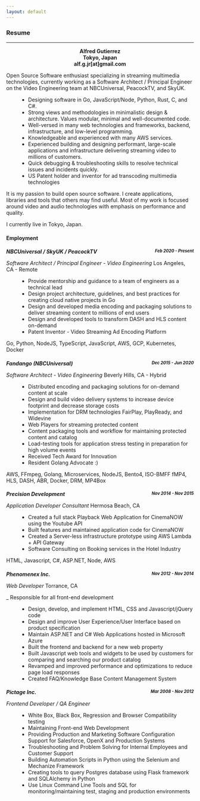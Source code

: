 ```yaml
---
layout: default
---
```

<style>
h5 { margin-bottom: 0px; }
li { margin-left: 35px; }
.date-range { float:right; font-size:80%; }
#resume-header { text-align:center; font-weight: bold; }
</style>
      
### Resume
<hr />

<div id="resume-header">
Alfred Gutierrez<br />
Tokyo, Japan<br />
alf.g.jr[at]gmail.com
</div>

Open Source Software enthusiast specializing in streaming multimedia technologies, currently working as a Software Architect / Principal Engineer on the Video Engineering team at NBCUniversal, PeacockTV, and SkyUK.

* Designing software in Go, JavaScript/Node, Python, Rust, C, and C#.
* Strong views and methodologies in minimalistic design & architecture. Values modular, minimal and well-documented code.
* Well-versed in many web technologies and frameworks, backend, infrastructure, and low-level programming.
* Knowledgeable and experienced with many AWS services.
* Experienced building and designing performant, large-scale applications and infrastructure delivering streaming video to millions of customers.
* Quick debugging & troubleshooting skills to resolve technical issues and incidents quickly.
* US Patent holder and inventor for ad transcoding multimedia technologies

It is my passion to build open source software. I create applications, libraries and tools that others may find useful. Most of my work is focused around video and audio technologies with emphasis on performance and quality.

I currently live in Tokyo, Japan.

#### Employment

##### NBCUniversal / SkyUK / PeacockTV <span class="date-range">Feb 2020 - Present</span>
_Software Architect / Principal Engineer - Video Engineering_
Los Angeles, CA - Remote

- Provide mentorship and guidance to a team of engineers as a technical lead
- Design project architecture, guidelines, and best practices for creating cloud native projects in Go
- Design and developed media encoding and packaging solutions to deliver streaming content to millions of end users
- Design and developed tools to transform DASH and HLS content on-demand
- Patent Inventor - Video Streaming Ad Encoding Platform

Go, Python, NodeJS, TypeScript, JavaScript, AWS, GCP, Kubernetes, Docker


##### Fandango (NBCUniversal) <span class="date-range">Dec 2015 - Jun 2020</span>
_Software Architect - Video Engineering_
Beverly Hills, CA - Hybrid

- Distributed encoding and packaging solutions for on-demand content at scale
- Design and build video delivery systems to increase device footprint and decrease storage costs
- Implementation for DRM technologies FairPlay, PlayReady, and Widevine
- Web Players for streaming protected content
- Content packaging tools and workflow for maintaining protected content and catalog
- Load-testing tools for application stress testing in preparation for high volume events
- Received Tech Award for Innovation
- Resident Golang Advocate :)

AWS, FFmpeg, Golang, Microservices, NodeJS, Bento4, ISO-BMFF fMP4, HLS, DASH, ABR, Docker, DRM, MP4Box


##### Precision Development <span class="date-range">Nov 2014 - Nov 2015</span>
_Application Developer Consultant_
Hermosa Beach, CA

- Created a full stack Playback Web Application for CinemaNOW using the Youtube API
- Built features and maintained application code for CinemaNOW
- Created a Server-less infrastructure prototype using AWS Lambda + API Gateway
- Software Consulting on Booking services in the Hotel Industry

HTML, Javascript, C#, ASP.NET, Node, AWS

##### Phenomenex Inc. <span class="date-range">Nov 2012 - Nov 2014</span>
_Web Developer_
Torrance, CA

_ Responsible for all front-end development
- Design, develop, and implement HTML, CSS and Javascript/jQuery code
- Design and improve User Experience/User Interface based on product specification
- Maintain ASP.NET and C# Web Applications hosted in Microsoft Azure
- Built the frontend and backend for a new web property
- Built Javascript web tools and widgets to be used by customers for comparing and searching our product catalog
- Revamped and improved performance and optimizations to reduce page load responses
- Created FAQ/Knowledge Base Content Management System

##### Pictage Inc. <span class="date-range">Mar 2008 - Nov 2012</span>
_Frontend Developer / QA Engineer_
- White Box, Black Box, Regression and Browser Compatibility testing
- Maintaining Front-end Web Development
- Providing Production and Marketing Software Configuration Support for Salesforce, OpenX and Production Systems
- Troubleshooting and Problem Solving for Internal Employees and Customer Support
- Building Automation Scripts in Python using the Selenium and Mechanize Framework
- Creating tools to query Postgres database using Flask framework and SQLAlchemy in Python
- Use Linux Command Line Tools and SQL for monitoring/maintaining test, staging and production environments
